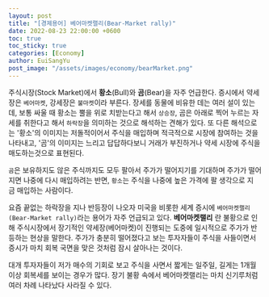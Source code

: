 ```yaml
---
layout: post
title: "[경제용어] 베어마켓랠리(Bear-Market rally)"
date: 2022-08-23 22:00:00 +0600
toc: true
toc_sticky: true
categories: [Economy]
author: EuiSangYu
post_image: "/assets/images/economy/bearMarket.png"
---
```


주식시장(Stock Market)에서 **황소**(Bull)와 **곰**(Bear)을 자주 언급한다. 증시에서 약세장은 `베어마켓`, 강세장은 `불마켓`이라 부른다. 장세를 동물에 비유한 데는 여러 설이 있는데, 보통 싸울 때 황소는 뿔을 위로 치받는다고 해서 `상승장`, 곰은 아래로 찍어 누르는 자세를 취한다고 해서 `하락장`을 의미하는 것으로 해석하는 견해가 있다. 또 다른 해석으로는 '황소'의 이미지는 저돌적이어서 주식을 매입하며 적극적으로 시장에 참여하는 것을 나타내고, '곰'의 이미지는 느리고 답답하다보니 거래가 부진하거나 약세 시장에 주식을 매도하는것으로 표현된다.  
  
`곰`은 보유하지도 않은 주식까지도 모두 팔아서 주가가 떨어지기를 기대하며 주가가 떨어지면 나중에 다시 매입하려는 반면, `황소`는 주식을 나중에 높은 가격에 팔 생각으로 지금 매입하는 사람이다.  
  
요즘 끝없는 하락장을 지나 반등장이 나오자 미국을 비롯한 세계 증시에 `베어마켓랠리(Bear-Market rally)`라는 용어가 자주 언급되고 있다. **베어마켓랠리** 란 불황으로 인해 주식시장에서 장기적인 약세장(베어마켓)이 진행되는 도중에 일시적으로 주가가 반등하는 현상을 말한다. 주가가 충분히 떨어졌다고 보는 투자자들이 주식을 사들이면서 증시가 마치 회복 국면을 맞은 것처럼 잠시 살아나는 것이다.  
  
대개 투자자들이 저가 매수의 기회로 보고 주식을 사면서 짧게는 일주일, 길게는 1개월 이상 회복세를 보이는 경우가 많다. 장기 불황 속에서 베어마켓랠리는 마치 신기루처럼 여러 차례 나타났다 사라질 수 있다.